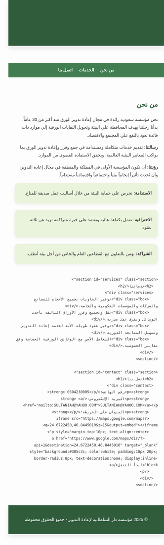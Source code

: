 <!DOCTYPE html>
<html lang="ar" dir="rtl">
<head>
  <meta charset="UTF-8">
  <meta name="viewport" content="width=device-width, initial-scale=1.0">
  <title>مؤسسة دار السلطانية لإعادة التدوير</title>
  <link rel="stylesheet" href="https://fonts.googleapis.com/css2?family=Tajawal:wght@400;700&display=swap">
  <style>
    body {
      font-family: 'Tajawal', sans-serif;
      background-color: #fdfdfd;
      margin: 0;
      padding: 0;
      color: #333;
      line-height: 1.8;
    }
    header, footer {
      background-color: #305c3c;
      color: white;
      text-align: center;
      padding: 20px 0;
      box-shadow: 0 8px 15px rgba(0,0,0,0.1);
    }
    nav {
      background-color: #417d50;
      display: flex;
      justify-content: center;
      gap: 20px;
      padding: 10px 0;
    }
    nav a {
      color: white;
      text-decoration: none;
      font-weight: bold;
    }
    main {
      padding: 40px 20px;
      max-width: 1000px;
      margin: auto;
    }
    h1, h2 {
      color: #305c3c;
    }
    .section {
      margin-bottom: 40px;
    }
    .values, .services {
      display: flex;
      flex-direction: column;
      gap: 20px;
    }
    .box {
      background: #eaf4dc;
      padding: 20px;
      border-radius: 12px;
      box-shadow: 0 4px 10px rgba(0,0,0,0.05);
      transition: transform 0.3s ease;
    }
    .box:hover {
      transform: scale(1.02);
    }
    iframe {
      width: 100%;
      height: 300px;
      border: none;
      border-radius: 12px;
    }
    .contact {
      background: #f4f4f4;
      padding: 20px;
      border-radius: 12px;
    }
  </style>
</head>
<body>
  <header>
    <h1>مؤسسة دار السلطانية لإعادة التدوير</h1>
  </header>
  <nav>
    <a href="#about">من نحن</a>
    <a href="#services">الخدمات</a>
    <a href="#contact">اتصل بنا</a>
  </nav>
  <main>
    <section id="about" class="section">
      <h2>من نحن</h2>
      <p>نحن مؤسسة سعودية رائدة في مجال إعادة تدوير الورق منذ أكثر من 30 عاماً. بدأنا رحلتنا بهدف المحافظة على البيئة وتحويل النفايات الورقية إلى موارد ذات فائدة تعود بالنفع على المجتمع والاقتصاد.</p>
      <p><strong>رسالتنا:</strong> تقديم خدمات متكاملة ومستدامة في جمع وفرز وإعادة تدوير الورق بما يواكب المعايير البيئية العالمية، ويحقق الاستفادة القصوى من الموارد.</p>
      <p><strong>رؤيتنا:</strong> أن نكون المؤسسة الأولى في المملكة والمنطقة في مجال إعادة التدوير، وأن نُحدث تأثيراً إيجابياً بيئياً واجتماعياً واقتصادياً مستداماً.</p>
      <div class="values">
        <div class="box"><strong>الاستدامة:</strong> نحرص على حماية البيئة من خلال أساليب عمل صديقة للمناخ.</div>
        <div class="box"><strong>الاحترافية:</strong> نعمل بكفاءة عالية ونعتمد على خبرة متراكمة تزيد عن ثلاثة عقود.</div>
        <div class="box"><strong>الشراكة:</strong> نؤمن بالتعاون مع القطاعين العام والخاص من أجل بيئة أنظف.</div>
      </div>
    </section>

    <section id="services" class="section">
      <h2>خدماتنا</h2>
      <div class="services">
        <div class="box">توفير الحاويات بجميع الأحجام للمصانع والشركات والمؤسسات الحكومية والخاصة.</div>
        <div class="box">نقل وتجميع وفرز الأوراق التالفة بأحدث الوسائل وبفرق عمل مدربة.</div>
        <div class="box">توفير عقود طويلة الأمد لخدمة إعادة التدوير وتسهيل المتابعة الدورية.</div>
        <div class="box">التعامل الآمن مع الوثائق الورقية الحساسة وفق معايير الخصوصية.</div>
      </div>
    </section>

    <section id="contact" class="section">
      <h2>اتصل بنا</h2>
      <div class="contact">
        <p><strong>رقم الهاتف:</strong> 0504230005</p>
        <p><strong>البريد الإلكتروني:</strong> <a href="mailto:SULTANIAH@YAHOO.COM">SULTANIAH@YAHOO.COM</a></p>
        <p><strong>العنوان على الخريطة:</strong></p>
        <iframe src="https://maps.google.com/maps?q=24.6722450,46.8445010&z=15&output=embed"></iframe>
        <p style="margin-top:10px; text-align:center">
          <a href="https://www.google.com/maps/dir/?api=1&destination=24.6722450,46.8445010" target="_blank" style="background:#305c3c; color:white; padding:10px 20px; border-radius:8px; text-decoration:none; display:inline-block">ابدأ التنقل</a>
        </p>
      </div>
    </section>
  </main>
  <footer>
    <p>&copy; 2025 مؤسسة دار السلطانية لإعادة التدوير - جميع الحقوق محفوظة</p>
  </footer>
</body>
</html>
